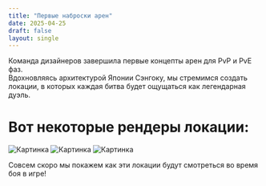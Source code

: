 ```yaml
---
title: "Первые наброски арен"
date: 2025-04-25
draft: false
layout: single
--- 
```

Команда дизайнеров завершила первые концепты арен для PvP и PvE фаз.  
Вдохновляясь архитектурой Японии Сэнгоку, мы стремимся создать локации, в которых каждая битва будет ощущаться как легендарная дуэль.

<!--more-->

# Вот некоторые рендеры локации:

![Картинка](/images/MainLocation.png "Картинка")
![Картинка](/images/MainLocation1.png "Картинка")
![Картинка](/images/MainLocation2.png "Картинка")

Совсем скоро мы покажем как эти локации будут смотреться во время боя в игре!
